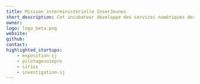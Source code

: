 ```yaml
---
title: Mission interministérielle InserJeunes
short_description: Cet incubateur développe des services numériques destinés à faciliter l’orientation et l’insertion des jeunes issus de la voie professionnelle initiale.
owner:
logo: logo_beta.png
website:
github:
contact:
highlighted_startups:
    - exposition-ij
    - pilotagevoiepro
    - sirius
    - investigation-ij
---
```


